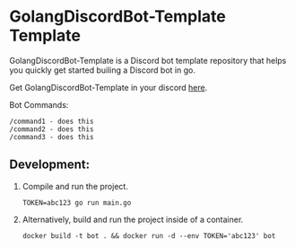 # GolangDiscordBot-Template Template
GolangDiscordBot-Template is a Discord bot template repository that helps you quickly get started builing a Discord bot in go.

Get GolangDiscordBot-Template in your discord [here](https://link-to-bot.com).

Bot Commands:
```
/command1 - does this
/command2 - does this 
/command3 - does this
```

## Development:
1. Compile and run the project.

    ```
    TOKEN=abc123 go run main.go
    ```

2. Alternatively, build and run the project inside of a container.

    ```
    docker build -t bot . && docker run -d --env TOKEN='abc123' bot
    ```